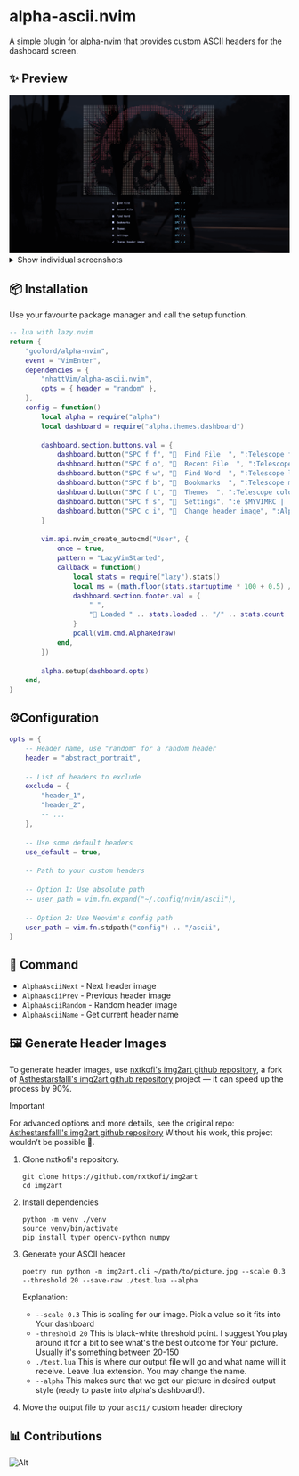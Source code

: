 # alpha-ascii.nvim

A simple plugin for [alpha-nvim](https://github.com/goolord/alpha-nvim) that provides custom ASCII headers for the dashboard screen.

## ✨ Preview

<div align="center">
  <img src="screenshots/ascii_preview.gif" alt="ascii gif preview"/>
</div>

<details><summary>Show individual screenshots</summary>

<div align="center">
  <table>
    <tr>
      <td align="center"><img src="screenshots/abstract_portrait.png"/><br/><sub><b>abstract_portrait</b></sub></td>
      <td align="center"><img src="screenshots/black_cat.png"/><br/><sub><b>black_cat</b></sub></td>
      <td align="center"><img src="screenshots/blue_bubblegum.png"/><br/><sub><b>blue_bubblegum</b></sub></td>
    </tr>
    <tr>
      <td align="center"><img src="screenshots/calm_eyes.png"/><br/><sub><b>calm_eyes</b></sub></td>
      <td align="center"><img src="screenshots/cat_girl.png"/><br/><sub><b>cat_girl</b></sub></td>
      <td align="center"><img src="screenshots/color_eyes.png"/><br/><sub><b>color_eyes</b></sub></td>
    </tr>
    <tr>
      <td align="center"><img src="screenshots/girl_bandaged_eyes.png"/><br/><sub><b>girl_bandaged_eyes</b></sub></td>
      <td align="center"><img src="screenshots/red_jpa.png"/><br/><sub><b>red_jpa</b></sub></td>
    </tr>
  </table>
</div>
</details>

## 📦 Installation

Use your favourite package manager and call the setup function.

```lua
-- lua with lazy.nvim
return {
    "goolord/alpha-nvim",
    event = "VimEnter",
    dependencies = {
        "nhattVim/alpha-ascii.nvim",
        opts = { header = "random" },
    },
    config = function()
        local alpha = require("alpha")
        local dashboard = require("alpha.themes.dashboard")

        dashboard.section.buttons.val = {
            dashboard.button("SPC f f", "  Find File  ", ":Telescope find_files<CR>"),
            dashboard.button("SPC f o", "  Recent File  ", ":Telescope oldfiles<CR>"),
            dashboard.button("SPC f w", "  Find Word  ", ":Telescope live_grep theme=ivy<CR>"),
            dashboard.button("SPC f b", "  Bookmarks  ", ":Telescope marks theme=ivy<CR>"),
            dashboard.button("SPC f t", "  Themes  ", ":Telescope colorscheme enable_preview=false<CR>"),
            dashboard.button("SPC f s", "  Settings", ":e $MYVIMRC | :cd %:p:h <CR>"),
            dashboard.button("SPC c i", "  Change header image", ":AlphaAsciiNext<CR>"),
        }

        vim.api.nvim_create_autocmd("User", {
            once = true,
            pattern = "LazyVimStarted",
            callback = function()
                local stats = require("lazy").stats()
                local ms = (math.floor(stats.startuptime * 100 + 0.5) / 100)
                dashboard.section.footer.val = {
                    " ",
                    " Loaded " .. stats.loaded .. "/" .. stats.count .. " plugins  in " .. ms .. " ms ",
                }
                pcall(vim.cmd.AlphaRedraw)
            end,
        })

        alpha.setup(dashboard.opts)
    end,
}
```

## ⚙️Configuration

```lua
opts = {
    -- Header name, use "random" for a random header
    header = "abstract_portrait",

    -- List of headers to exclude
    exclude = {
        "header_1",
        "header_2",
        -- ...
    },

    -- Use some default headers
    use_default = true,

    -- Path to your custom headers

    -- Option 1: Use absolute path
    -- user_path = vim.fn.expand("~/.config/nvim/ascii"),

    -- Option 2: Use Neovim's config path
    user_path = vim.fn.stdpath("config") .. "/ascii",
}
```

## 🚀 Command

-   `AlphaAsciiNext` - Next header image
-   `AlphaAsciiPrev` - Previous header image
-   `AlphaAsciiRandom` - Random header image
-   `AlphaAsciiName` - Get current header name

## 🖼️ Generate Header Images

To generate header images, use [nxtkofi's img2art github repository](https://github.com/nxtkofi/img2art), a fork of [Asthestarsfalll's img2art github repository](https://github.com/Asthestarsfalll/img2art) project — it can speed up the process by 90%.

> [!Important]
> For advanced options and more details, see the original repo: [Asthestarsfalll's img2art github repository](https://github.com/Asthestarsfalll/img2art)
> Without his work, this project wouldn’t be possible 🙏.

1.  Clone nxtkofi's repository.

    ```
    git clone https://github.com/nxtkofi/img2art
    cd img2art
    ```

2.  Install dependencies

    ```
    python -m venv ./venv
    source venv/bin/activate
    pip install typer opencv-python numpy
    ```

3.  Generate your ASCII header

    ```
    poetry run python -m img2art.cli ~/path/to/picture.jpg --scale 0.3 --threshold 20 --save-raw ./test.lua --alpha
    ```

    Explanation:

    -   `--scale 0.3` This is scaling for our image. Pick a value so it fits into Your dashboard
    -   `-threshold 20` This is black-white threshold point. I suggest You play around it for a bit to see what's the best outcome for Your picture. Usually it's something between 20-150
    -   `./test.lua` This is where our output file will go and what name will it receive. Leave .lua extension. You may change the name.
    -   `--alpha` This makes sure that we get our picture in desired output style (ready to paste into alpha's dashboard!).

4.  Move the output file to your `ascii/` custom header directory

## 📊 Contributions

![Alt](https://repobeats.axiom.co/api/embed/337a7717190409bdb979535aced71ebac65995da.svg "Repobeats analytics image")
